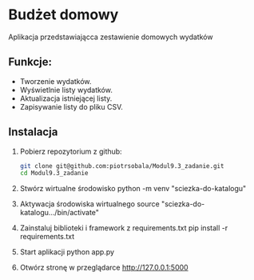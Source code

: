 # Budżet domowy

Aplikacja przedstawiającca zestawienie domowych wydatków

## Funkcje:
- Tworzenie wydatków.
- Wyświetlnie listy wydatków.
- Aktualizacja istniejącej listy.
- Zapisywanie listy do pliku CSV.

## Instalacja

1. Pobierz repozytorium z github:
   ```bash
   git clone git@github.com:piotrsobala/Modul9.3_zadanie.git
   cd Modul9.3_zadanie
   
2. Stwórz wirtualne środowisko 
   python -m venv "sciezka-do-katalogu"

3. Aktywacja środowiska wirtualnego
   source "sciezka-do-katalogu…/bin/activate"
   
4. Zainstaluj biblioteki i framework z requirements.txt
   pip install -r requirements.txt

5. Start aplikacji
   python app.py

6. Otwórz stronę w przeglądarce
   http://127.0.0.1:5000